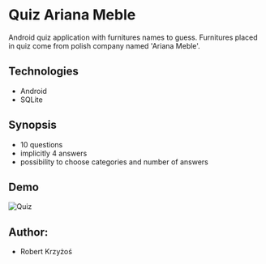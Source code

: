 # Quiz Ariana Meble
Android quiz application with furnitures names to guess. Furnitures placed in quiz come from polish company named 'Ariana Meble'. 

## Technologies
* Android
* SQLite

## Synopsis 
* 10 questions 
* implicitly 4 answers
* possibility to choose categories and number of answers

## Demo
![Quiz](Demo/QuizGif.gif)

## Author:
* Robert Krzyżoś
